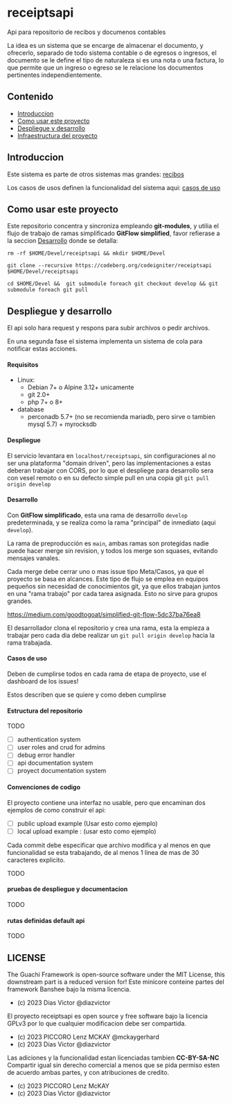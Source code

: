 # receiptsapi

Api para repositorio de recibos y documenos contables

La idea es un sistema que se encarge de almacenar el documento, y ofrecerlo, 
separado de todo sistema contable o de egresos o ingresos, el documento se 
le define el tipo de naturaleza si es una nota o una factura, lo que permite 
que un ingreso o egreso se le relacione los documentos pertinentes independientemente.

## Contenido

* [Introduccion](#introduccion)
* [Como usar este proyecto](#como-usar-este-proyecto)
* [Despliegue y desarrollo](#despliegue-y-desarrollo)
* [Infraestructura del proyecto](#infraestructura-del-proyecto)

## Introduccion

Este sistema es parte de otros sistemas mas grandes: [recibos](README-artifacts.md#artefactos)

Los casos de usos definen la funcionalidad del sistema aqui: [casos de uso](README-artifacts.md#casos-de-uso)

## Como usar este proyecto

Este repositorio concentra y sincroniza empleando **git-modules**,
y utilia el flujo de trabajo de ramas simplificado **GitFlow simplified**, 
favor refierase a la seccion [Desarrollo](#despliegue-y-desarrollo) donde se detalla:

```
rm -rf $HOME/Devel/receiptsapi && mkdir $HOME/Devel

git clone --recursive https://codeberg.org/codeigniter/receiptsapi $HOME/Devel/receiptsapi

cd $HOME/Devel &&  git submodule foreach git checkout develop && git submodule foreach git pull
```

## Despliegue y desarrollo

El api solo hara request y respons para subir archivos o pedir archivos.

En una segunda fase el sistema implementa un sistema de cola para 
notificar estas acciones.

#### Requisitos

* Linux:
  * Debian 7+ o Alpine 3.12+ unicamente
  * git 2.0+
  * php 7+ o 8+
* database
  * perconadb 5.7+ (no se recomienda mariadb, pero sirve o tambien mysql 5.7) + myrocksdb

#### Despliegue

El servicio levantara en `localhost/receiptsapi`, sin configuraciones al no ser 
una plataforma "domain driven", pero las implementaciones a estas 
deberan trabajar con CORS, por lo que el despliege para desarrollo 
sera con vesel remoto o en su defecto simple pull en una copia git `git pull origin develop`

#### Desarrollo

Con **GitFlow simplificado**, esta una rama de desarrollo `develop` predeterminada, 
y se realiza como la rama "principal" de inmediato (aqui `develop`).

La rama de preproducción es `main`, ambas ramas son protegidas 
nadie puede hacer merge sin revision, y todos los merge son squases, 
evitando mensajes vanales.

Cada merge debe cerrar uno o mas issue tipo Meta/Casos, ya que el proyecto 
se basa en alcances. Este tipo de flujo se emplea en equipos pequeños sin 
necesidad de conocimientos git, ya que ellos trabajan juntos en una "rama trabajo" 
por cada tarea asignada. Esto no sirve para grupos grandes.

https://medium.com/goodtogoat/simplified-git-flow-5dc37ba76ea8

El desarrollador clona el repositorio y crea una rama, esta 
la empieza a trabajar pero cada dia debe realizar un `git pull origin develop` 
hacia la rama trabajada.

#### Casos de uso

Deben de cumplirse todos en cada rama de etapa de proyecto, use el dashboard de los issues!

Estos describen que se quiere y como deben cumplirse

#### Estructura del repositorio

TODO

- [ ] authentication system
- [ ] user roles and crud for admins
- [ ] debug error handler
- [ ] api documentation system
- [ ] proyect documentation system

#### Convenciones de codigo

El proyecto contiene una interfaz no usable, pero que encaminan 
dos ejemplos de como construir el api:

- [ ] public upload example (Usar esto como ejemplo)
- [ ] local upload example : (usar esto como ejemplo)

Cada commit debe especificar que archivo modifica y 
al menos en que funcionalidad se esta trabajando, de al menos 1 linea
de mas de 30 caracteres explicito.

TODO

#### pruebas de despliegue y documentacion

TODO

#### rutas definidas default api

TODO

## LICENSE

The Guachi Framework is open-source software under the MIT License, this downstream part is a reduced version for!
Este minicore conteine partes del framework Banshee bajo la misma licencia.

* (c) 2023 Dias Victor @diazvictor

El proyecto receiptsapi es open source y free software bajo la licencia GPLv3 por lo que cualquier modificacion debe ser compartida.

* (c) 2023 PICCORO Lenz MCKAY @mckaygerhard
* (c) 2023 Dias Victor @diazvictor

Las adiciones y la funcionalidad estan licenciadas tambien **CC-BY-SA-NC** Compartir igual sin derecho comercial a menos que se pida permiso esten de acuerdo ambas partes, y con atribuciones de credito.

* (c) 2023 PICCORO Lenz McKAY <mckaygerhard>
* (c) 2023 Dias Victor @diazvictor
